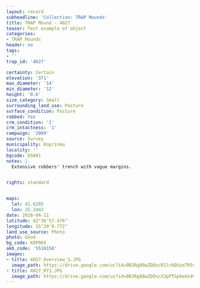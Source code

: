 ```yaml
---
layout: record
subheadline: 'Collection: TRAP Mounds'
title: TRAP Mound - 4027
teaser: Test example of object
categories:
- TRAP Mounds
header: no
tags:
- ''
trap_id: '4027'

certainty: Certain
elevation: '371'
max_diameter: '14'
min_diameter: '12'
height: '0.6'
size_category: Small
surrounding_land_use: Pasture
surface_condition: Pasture
robbed: Yes
crm_condition: '2'
crm_intactness: '1'
campaign: '2009'
source: Survey
municipality: Koprinka
locality: ''
bgcode: DS001
notes: |-
  Extensive robbers' trench with vague margins.


rights: standard


maps:
  lat: 42.6285
  lon: 25.2442
date: 2018-04-11
latitude: 42°36'57.476"
longitude: 25°20'8.772"
land_use_source: Photo
photo: Good
bg_code: КОР065
akb_code: '5510158'
images:
- title: 4027_Overview_S.JPG
  image_path: https://drive.google.com/uc?id=0B3Rg88wZDQscR1lrbDUzeTM3c0k
- title: 4027_RT1.JPG
  image_path: https://drive.google.com/uc?id=0B3Rg88wZDQscX3pPTGpkeUx4VmM
---
```


